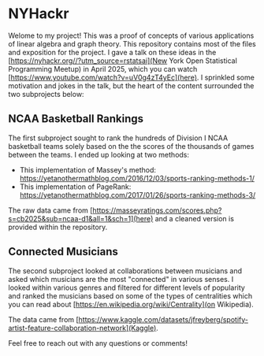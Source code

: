 # NYHackr
Welome to my project! This was a proof of concepts of various applications of linear algebra and graph theory. This repository contains most of the files and exposition for the project. I gave a talk on these ideas in the [https://nyhackr.org//?utm_source=rstatsai](New York Open Statistical Programming Meetup) in April 2025, which you can watch [https://www.youtube.com/watch?v=uV0g4zT4yEc](here). I sprinkled some motivation and jokes in the talk, but the heart of the content surrounded the two subprojects below:

## NCAA Basketball Rankings
The first subproject sought to rank the hundreds of Division I NCAA basketball teams solely based on the the scores of the thousands of games between the teams. I ended up looking at two methods:
- This implementation of Massey's method: https://yetanothermathblog.com/2016/12/03/sports-ranking-methods-1/
- This implementation of PageRank: https://yetanothermathblog.com/2017/01/26/sports-ranking-methods-3/

The raw data came from [https://masseyratings.com/scores.php?s=cb2025&sub=ncaa-d1&all=1&sch=1](here) and a cleaned version is provided within the repository.

## Connected Musicians
The second subproject looked at collaborations between musicians and asked which musicians are the most "connected" in various senses. I looked within various genres and filtered for different levels of popularity and ranked the musicians based on some of the types of centralities which you can read about [https://en.wikipedia.org/wiki/Centrality](on Wikipedia).

The data came from [https://www.kaggle.com/datasets/jfreyberg/spotify-artist-feature-collaboration-network](Kaggle). 

Feel free to reach out with any questions or comments!

